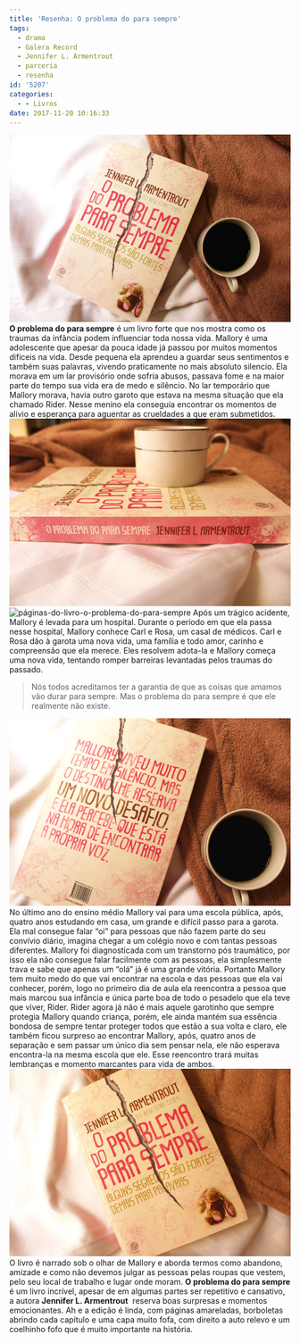 ```yaml
---
title: 'Resenha: O problema do para sempre'
tags:
  - drama
  - Galera Record
  - Jennifer L. Armentrout
  - parceria
  - resenha
id: '5207'
categories:
  - - Livros
date: 2017-11-20 10:16:33
---
```


![Capa do livro O problema do para sempre](/wp-content/uploads/2017/11/capa-livro-o-problema-do-para-sempre.jpg) **O problema do para sempre** é um livro forte que nos mostra como os traumas da infância podem influenciar toda nossa vida. Mallory é uma adolescente que apesar da pouca idade já passou por muitos momentos difíceis na vida. Desde pequena ela aprendeu a guardar seus sentimentos e também suas palavras, vivendo praticamente no mais absoluto silencio. Ela morava em um lar provisório onde sofria abusos, passava fome e na maior parte do tempo sua vida era de medo e silêncio. No lar temporário que Mallory morava, havia outro garoto que estava na mesma situação que ela chamado Rider. Nesse menino ela conseguia encontrar os momentos de alivio e esperança para aguentar as crueldades a que eram submetidos. ![Lombada do livro O problema do para sempre](/wp-content/uploads/2017/11/lombada-do-livro-o-problema-do-para-sempre.jpg) ![páginas-do-livro-o-problema-do-para-sempre](/wp-content/uploads/2017/11/Página-do-livro-o-problema-do-para-sempre.jpg) Após um trágico acidente, Mallory é levada para um hospital. Durante o período em que ela passa nesse hospital, Mallory conhece Carl e Rosa, um casal de médicos.  Carl e Rosa dão à garota uma nova vida, uma família e todo amor, carinho e compreensão que ela merece. Eles resolvem adota-la e Mallory começa uma nova vida, tentando romper barreiras levantadas pelos traumas do passado. 

> Nós todos acreditamos ter a garantia de que as coisas que amamos vão durar para sempre. Mas o problema do para sempre é que ele realmente não existe.

![Contra capa do livro O problema do para sempre](/wp-content/uploads/2017/11/contra-capa-do-livro-o-problema-do-para-sempre.jpg) No último ano do ensino médio Mallory vai para uma escola pública, após, quatro anos estudando em casa, um grande e difícil passo para a garota. Ela mal consegue falar “oi” para pessoas que não fazem parte do seu convívio diário, imagina chegar a um colégio novo e com tantas pessoas diferentes. Mallory foi diagnosticada com um transtorno pós traumático, por isso ela não consegue falar facilmente com as pessoas, ela simplesmente trava e sabe que apenas um “olá” já é uma grande vitória. Portanto Mallory tem muito medo do que vai encontrar na escola e das pessoas que ela vai conhecer, porém, logo no primeiro dia de aula ela reencontra a pessoa que mais marcou sua infância e única parte boa de todo o pesadelo que ela teve que viver, Rider. Rider agora já não é mais aquele garotinho que sempre protegia Mallory quando criança, porém, ele ainda mantém sua essência bondosa de sempre tentar proteger todos que estão a sua volta e claro, ele também ficou surpreso ao encontrar Mallory, após, quatro anos de separação e sem passar um único dia sem pensar nela, ele não esperava encontra-la na mesma escola que ele. Esse reencontro trará muitas lembranças e momento marcantes para vida de ambos. ![Resumo do livro O problema do para sempre](/wp-content/uploads/2017/11/resenha-do-livro-o-problema-do-para-sempre.jpg) O livro é narrado sob o olhar de Mallory e aborda termos como abandono, amizade e como não devemos julgar as pessoas pelas roupas que vestem, pelo seu local de trabalho e lugar onde moram. **O problema do para sempre** é um livro incrível, apesar de em algumas partes ser repetitivo e cansativo, a autora **Jennifer L. Armentrout**  reserva boas surpresas e momentos emocionantes.  Ah e a edição é linda, com páginas amareladas, borboletas abrindo cada capítulo e uma capa muito fofa, com direito a auto relevo e um coelhinho fofo que é muito importante na história.
